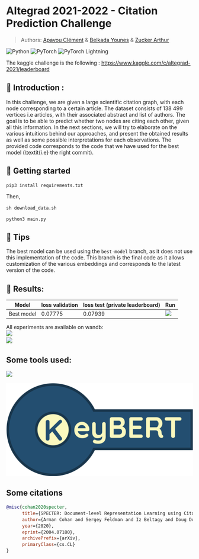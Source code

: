 # Altegrad 2021-2022 - Citation Prediction Challenge

> Authors: [Apavou Clément](https://github.com/clementapa) & [Belkada Younes](https://github.com/younesbelkada) & [Zucker Arthur](https://github.com/ArthurZucker)

![Python](https://img.shields.io/badge/Python-green.svg?style=plastic)
![PyTorch](https://img.shields.io/badge/PyTorch-orange.svg?style=plastic)
![PyTorch Lightning](https://img.shields.io/badge/PyTorch-Lightning-blueviolet.svg?style=plastic)

The kaggle challenge is the following : https://www.kaggle.com/c/altegrad-2021/leaderboard
## :mag_right: Introduction :

In this challenge, we are given a large scientific citation graph, with each node corresponding to a certain article. The dataset consists of 138 499 vertices i.e articles, with their associated abstract and list of authors. The goal is to be able to predict whether two nodes are citing each other, given all this information. In the next sections, we will try to elaborate on the various intuitions behind our approaches, and present the obtained results as well as some possible interpretations for each observations. The provided code corresponds to the code that we have used for the best model (\textit{i.e} the right commit).

## :hammer: Getting started

```
pip3 install requirements.txt
```

Then,

```
sh download_data.sh
```

```
python3 main.py
```

## :round_pushpin: Tips
The best model can be used using the `best-model` branch, as it does not use this implementation of the code. 
This branch is the final code as it allows customization of the various embeddings and corresponds to the latest version of the code.

## :mag_right: Results:

<p align="center">
    
| Model| loss validation |loss test (private leaderboard) | Run  |
|---|---|---|---|
| Best model | 0.07775 | 0.07939 | [![](https://github.com/wandb/assets/blob/main/wandb-github-badge-gradient.svg)](https://wandb.ai/altegrad-gnn-link-prediction/test-altegrad/runs/1cwlegzz?workspace=user-clementapa) |
</p>

All experiments are available on wandb: \
 [![](https://github.com/wandb/assets/blob/main/wandb-github-badge-gradient.svg)](https://wandb.ai/altegrad-gnn-link-prediction/altegrad_challenge?workspace=user-clementapa)\
[![](https://github.com/wandb/assets/blob/main/wandb-github-badge-gradient.svg)](https://wandb.ai/altegrad-gnn-link-prediction/test-altegrad?workspace=user-clementapa)

## Some tools used: 
 
[![](https://raw.githubusercontent.com/huggingface/awesome-huggingface/main/logo.svg)](https://huggingface.co/sentence-transformers/allenai-specter)

[![](https://github.com/MaartenGr/KeyBERT/blob/master/images/logo.png)](https://maartengr.github.io/KeyBERT/)

## Some citations

```bibtex
@misc{cohan2020specter,
      title={SPECTER: Document-level Representation Learning using Citation-informed Transformers}, 
      author={Arman Cohan and Sergey Feldman and Iz Beltagy and Doug Downey and Daniel S. Weld},
      year={2020},
      eprint={2004.07180},
      archivePrefix={arXiv},
      primaryClass={cs.CL}
}
```
